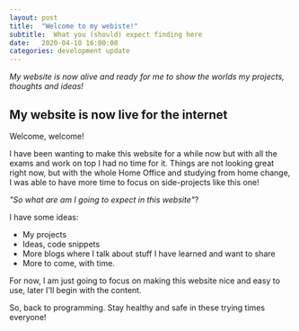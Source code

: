 ```yaml
---
layout: post
title:  "Welcome to my webiste!"
subtitle:  What you (should) expect finding here
date:   2020-04-10 16:00:00
categories: development update
---
```

_My website is now alive and ready for me to show the worlds my projects, thoughts and ideas!_

## My website is now live for the internet

Welcome, welcome!

I have been wanting to make this website for a while now but with all the exams and work on top I had no time for it.
Things are not looking great right now, but with the whole Home Office and studying from home change, I was able to have more time to focus on side-projects like this one!

_"So what are am I going to expect in this website"_?

I have some ideas:

- My projects
- Ideas, code snippets
- More blogs where I talk about stuff I have learned and want to share
- More to come, with time.

For now, I am just going to focus on making this website nice and easy to use, later I'll begin with the content.

So, back to programming.
Stay healthy and safe in these trying times everyone!
